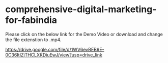 # comprehensive-digital-marketing-for-fabindia

Please click on the below link for the Demo Video or download and change the file extenstion to .mp4.

https://drive.google.com/file/d/1WV6evBEB9E-0C36ItIZjTHCLXKDiuEwJ/view?usp=drive_link
